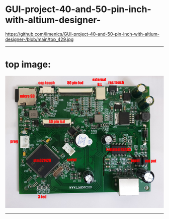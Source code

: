 # GUI-project-40-and-50-pin-inch-with-altium-designer-


https://github.com/limenics/GUI-project-40-and-50-pin-inch-with-altium-designer-/blob/main/top_429.jpg

---
# top image:

<div align="center">
  <img src="https://github.com/limenics/GUI-project-40-and-50-pin-inch-with-altium-designer-/blob/main/top_429.jpg">
</div>

---
